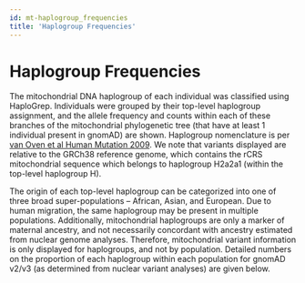 ```yaml
---
id: mt-haplogroup_frequencies
title: 'Haplogroup Frequencies'
---
```


# Haplogroup Frequencies

The mitochondrial DNA haplogroup of each individual was classified using HaploGrep. Individuals were grouped by their top-level haplogroup assignment, and the allele frequency and counts within each of these branches of the mitochondrial phylogenetic tree (that have at least 1 individual present in gnomAD) are shown. Haplogroup nomenclature is per [van Oven et al Human Mutation 2009](https://onlinelibrary.wiley.com/doi/abs/10.1002/humu.20921).  We note that variants displayed are relative to the GRCh38 reference genome, which contains the rCRS mitochondrial sequence which belongs to haplogroup H2a2a1 (within the top-level haplogroup H).

The origin of each top-level haplogroup can be categorized into one of three broad super-populations – African, Asian, and European. Due to human migration, the same haplogroup may be present in multiple populations. Additionally, mitochondrial haplogroups are only a marker of maternal ancestry, and not necessarily concordant with ancestry estimated from nuclear genome analyses. Therefore, mitochondrial variant information is only displayed for haplogroups, and not by population. Detailed numbers on the proportion of each haplogroup within each population for gnomAD v2/v3 (as determined from nuclear variant analyses) are given below.
